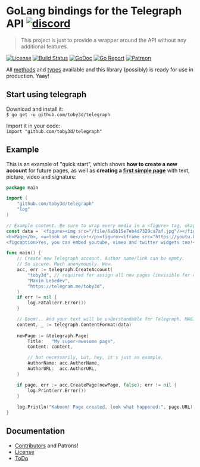 # GoLang bindings for the Telegraph API [![discord](https://discordapp.com/api/guilds/208605007744860163/widget.png)](https://discord.gg/fM4QqmA)
> This project is just to provide a wrapper around the API without any additional features.

[![License](https://img.shields.io/npm/l/express.svg?maxAge=2592000)](LICENSE.md)
[![Build Status](https://travis-ci.org/toby3d/telegraph.svg)](https://travis-ci.org/toby3d/telegraph)
[![GoDoc](https://godoc.org/github.com/toby3d/telegraph?status.svg)](https://godoc.org/github.com/toby3d/telegraph)
[![Go Report](https://goreportcard.com/badge/github.com/toby3d/telegraph)](https://goreportcard.com/report/github.com/toby3d/telegraph)
[![Patreon](https://img.shields.io/badge/support-patreon-E6461A.svg?maxAge=2592000)](https://www.patreon.com/toby3d)

All [methods](https://toby3d.github.io/telegraph/#available-methods) and [types](https://toby3d.github.io/telegraph/#available-types) available and this library (possibly) is ready for use in production. Yaay!

## Start using telegraph
Download and install it:  
`$ go get -u github.com/toby3d/telegraph`

Import it in your code:  
`import "github.com/toby3d/telegraph"`

## Example
This is an example of "quick start", which shows **how to create a new account** for future pages, as well as **creating a [first simple page](http://telegra.ph/My-super-awesome-page-12-25)** with text, picture, video and signature:
```go
package main

import (
    "github.com/toby3d/telegraph"
    "log"
)

// Example content. Be sure to wrap every media in a <figure> tag, okay? Be easy, bro.
const data = `<figure><img src="/file/6a5b15e7eb4d7329ca7af.jpg"/></figure><p><i>Hello</i>, my name is
<b>Page</b>, <u>look at me</u>!</p><figure><iframe src="https://youtu.be/fzQ6gRAEoy0"></iframe>
<figcaption>Yes, you can embed youtube, vimeo and twitter widgets too!</figcaption></figure>`

func main() {
    // Create new Telegraph account. Author name/link can be epmty.
    // So secure. Much anonymously. Wow.
    acc, err := telegraph.CreateAccount(
        "toby3d", // required for assign all new pages (invisible for others)
        "Maxim Lebedev",
        "https://telegram.me/toby3d",
    )
    if err != nil {
        log.Fatal(err.Error())
    }

    // Boom!.. And your text will be understandable for Telegraph. MAGIC.
    content, _ := telegraph.ContentFormat(data)
    
    newPage := &telegraph.Page{
        Title:   "My super-awesome page",
        Content: content,

        // Not necessarily, but, hey, it's just an example.
        AuthorName: acc.AuthorName,
        AuthorURL:  acc.AuthorURL,
    }

    if page, err := acc.CreatePage(newPage, false); err != nil {
        log.Print(err.Error())
    }
	
    log.Println("Kaboom! Page created, look what happened:", page.URL)
}
```

## Documentation
- [Contributors](CONTRIBUTORS.md) and Patrons!
- [License](LICENSE.md)
- [ToDo](https://github.com/toby3d/telegraph/projects/1)
